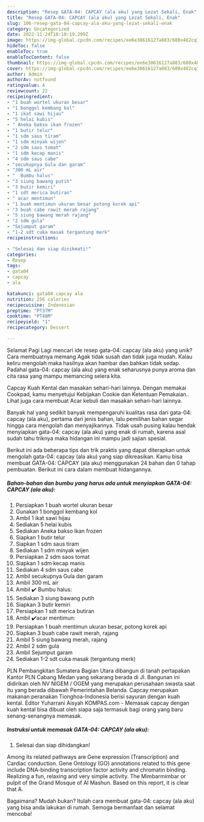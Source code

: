 ```yaml
---
description: "Resep GATA-04: CAPCAY (ala aku) yang Lezat Sekali, Enak"
title: "Resep GATA-04: CAPCAY (ala aku) yang Lezat Sekali, Enak"
slug: 106-resep-gata-04-capcay-ala-aku-yang-lezat-sekali-enak
category: Uncategorized
date: 2022-11-24T18:10:19.299Z
image: https://img-global.cpcdn.com/recipes/ee6e38616127a883/680x482cq70/gata-04-capcay-ala-aku-foto-resep-utama.jpg
hideToc: false
enableToc: true
enableTocContent: false
thumbnail: https://img-global.cpcdn.com/recipes/ee6e38616127a883/680x482cq70/gata-04-capcay-ala-aku-foto-resep-utama.jpg
cover: https://img-global.cpcdn.com/recipes/ee6e38616127a883/680x482cq70/gata-04-capcay-ala-aku-foto-resep-utama.jpg
author: Admin
authorAv: notfound
ratingvalue: 4
reviewcount: 22
recipeingredient:
- "1 buah wortel ukuran besar"
- "1 bonggol kembang kol"
- "1 ikat sawi hijau"
- "5 helai kubis"
- " Aneka bakso ikan frozen"
- "1 butir telur"
- "1 sdm saus tiram"
- "1 sdm minyak wijen"
- "2 sdm saos tomat"
- "1 sdm kecap manis"
- "4 sdm saus cabe"
- "secukupnya Gula dan garam"
- "300 mL air"
- "  Bumbu halus"
- "3 siung bawang putih"
- "3 butir kemiri"
- "1 sdt merica butiran"
- " acar mentimun"
- "1 buah mentimun ukuran besar potong korek api"
- "3 buah cabe rawit merah rajang"
- "5 siung bawang merah rajang"
- "2 sdm gula"
- "Sejumput garam"
- "1-2 sdt cuka masak tergantung merk"
recipeinstructions:

- "Selesai dan siap dinikmati!"
categories:
- Resep
tags:
- gata04
- capcay
- ala

katakunci: gata04 capcay ala 
nutrition: 256 calories
recipecuisine: Indonesian
preptime: "PT37M"
cooktime: "PT48M"
recipeyield: "1"
recipecategory: Dessert

---
```



Selamat Pagi Lagi mencari ide resep gata-04: capcay (ala aku) yang unik? Cara membuatnya memang Agak tidak susah dan tidak juga mudah. Kalau keliru mengolah maka hasilnya akan hambar dan bahkan tidak sedap. Padahal gata-04: capcay (ala aku) yang enak seharusnya punya aroma dan cita rasa yang mampu memancing selera kita.


Capcay Kuah Kental dan masakan sehari-hari lainnya. Dengan memakai Cookpad, kamu menyetujui Kebijakan Cookie dan Ketentuan Pemakaian.. Lihat juga cara membuat Acar kebuli dan masakan sehari-hari lainnya.

Banyak hal yang sedikit banyak mempengaruhi kualitas rasa dari gata-04: capcay (ala aku), pertama dari jenis bahan, lalu pemilihan bahan segar hingga cara mengolah dan menyajikannya. Tidak usah pusing kalau hendak menyiapkan gata-04: capcay (ala aku) yang enak di rumah, karena asal sudah tahu triknya maka hidangan ini mampu jadi sajian spesial.


Berikut ini ada beberapa tips dan trik praktis yang dapat diterapkan untuk mengolah gata-04: capcay (ala aku) yang siap dikreasikan. Kamu bisa membuat GATA-04: CAPCAY (ala aku) menggunakan 24 bahan dan 0 tahap pembuatan. Berikut ini cara dalam membuat hidangannya.

<!--inarticleads1-->

##### Bahan-bahan dan bumbu yang harus ada untuk menyiapkan GATA-04: CAPCAY (ala aku):

1. Persiapkan 1 buah wortel ukuran besar
1. Gunakan 1 bonggol kembang kol
1. Ambil 1 ikat sawi hijau
1. Sediakan 5 helai kubis
1. Sediakan  Aneka bakso ikan frozen
1. Siapkan 1 butir telur
1. Siapkan 1 sdm saus tiram
1. Sediakan 1 sdm minyak wijen
1. Persiapkan 2 sdm saos tomat
1. Siapkan 1 sdm kecap manis
1. Sediakan 4 sdm saus cabe
1. Ambil secukupnya Gula dan garam
1. Ambil 300 mL air
1. Ambil  ✔️ Bumbu halus:
1. Sediakan 3 siung bawang putih
1. Siapkan 3 butir kemiri
1. Persiapkan 1 sdt merica butiran
1. Ambil  ✔️acar mentimun:
1. Persiapkan 1 buah mentimun ukuran besar, potong korek api
1. Siapkan 3 buah cabe rawit merah, rajang
1. Ambil 5 siung bawang merah, rajang
1. Ambil 2 sdm gula
1. Ambil Sejumput garam
1. Sediakan 1-2 sdt cuka masak (tergantung merk)


PLN Pembangkitan Sumatera Bagian Utara dibangun di tanah pertapakan Kantor PLN Cabang Medan yang sekarang berada di Jl. Bangunan ini didirikan oleh NV NIGEM / OGEM yang merupakan perusahaan swasta saat itu yang berada dibawah Pemerintahan Belanda. Capcay merupakan makanan peranakan Tionghoa-Indonesia berisi sayuran dengan kuah kental. Editor Yuharrani Aisyah KOMPAS.com - Memasak capcay dengan kuah kental bisa dibuat oleh siapa saja termasuk bagi orang yang baru senang-senangnya memasak. 

<!--inarticleads2-->

##### Instruksi untuk memasak GATA-04: CAPCAY (ala aku):


1. Selesai dan siap dihidangkan!

Among its related pathways are Gene expression (Transcription) and Cardiac conduction. Gene Ontology (GO) annotations related to this gene include DNA-binding transcription factor activity and chromatin binding. Realizing a fun, relaxing and very simple activity. The Mimbarmimbar or pulpit of the Grand Mosque of Al Mashun. Based on this report, it is clear that A. 

Bagaimana? Mudah bukan? Itulah cara membuat gata-04: capcay (ala aku) yang bisa anda lakukan di rumah. Semoga bermanfaat dan selamat mencoba!
